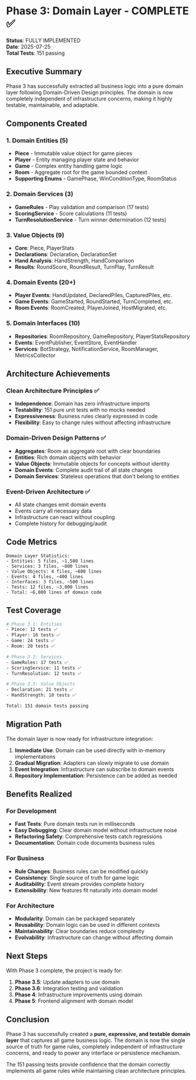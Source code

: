 # Phase 3: Domain Layer - COMPLETE ✅

**Status**: FULLY IMPLEMENTED  
**Date**: 2025-07-25  
**Total Tests**: 151 passing

## Executive Summary

Phase 3 has successfully extracted all business logic into a pure domain layer following Domain-Driven Design principles. The domain is now completely independent of infrastructure concerns, making it highly testable, maintainable, and adaptable.

## Components Created

### 1. Domain Entities (5)
- **Piece** - Immutable value object for game pieces
- **Player** - Entity managing player state and behavior
- **Game** - Complex entity handling game logic
- **Room** - Aggregate root for the game bounded context
- **Supporting Enums** - GamePhase, WinConditionType, RoomStatus

### 2. Domain Services (3)
- **GameRules** - Play validation and comparison (17 tests)
- **ScoringService** - Score calculations (11 tests)
- **TurnResolutionService** - Turn winner determination (12 tests)

### 3. Value Objects (9)
- **Core**: Piece, PlayerStats
- **Declarations**: Declaration, DeclarationSet
- **Hand Analysis**: HandStrength, HandComparison
- **Results**: RoundScore, RoundResult, TurnPlay, TurnResult

### 4. Domain Events (20+)
- **Player Events**: HandUpdated, DeclaredPiles, CapturedPiles, etc.
- **Game Events**: GameStarted, RoundStarted, TurnCompleted, etc.
- **Room Events**: RoomCreated, PlayerJoined, HostMigrated, etc.

### 5. Domain Interfaces (10)
- **Repositories**: RoomRepository, GameRepository, PlayerStatsRepository
- **Events**: EventPublisher, EventStore, EventHandler
- **Services**: BotStrategy, NotificationService, RoomManager, MetricsCollector

## Architecture Achievements

### Clean Architecture Principles ✅
- **Independence**: Domain has zero infrastructure imports
- **Testability**: 151 pure unit tests with no mocks needed
- **Expressiveness**: Business rules clearly expressed in code
- **Flexibility**: Easy to change rules without affecting infrastructure

### Domain-Driven Design Patterns ✅
- **Aggregates**: Room as aggregate root with clear boundaries
- **Entities**: Rich domain objects with behavior
- **Value Objects**: Immutable objects for concepts without identity
- **Domain Events**: Complete audit trail of all state changes
- **Domain Services**: Stateless operations that don't belong to entities

### Event-Driven Architecture ✅
- All state changes emit domain events
- Events carry all necessary data
- Infrastructure can react without coupling
- Complete history for debugging/audit

## Code Metrics

```
Domain Layer Statistics:
- Entities: 5 files, ~1,500 lines
- Services: 3 files, ~800 lines  
- Value Objects: 4 files, ~600 lines
- Events: 4 files, ~400 lines
- Interfaces: 3 files, ~500 lines
- Tests: 12 files, ~3,000 lines
- Total: ~6,800 lines of domain code
```

## Test Coverage

```bash
# Phase 3.1: Entities
- Piece: 12 tests ✅
- Player: 16 tests ✅
- Game: 24 tests ✅
- Room: 20 tests ✅

# Phase 3.2: Services  
- GameRules: 17 tests ✅
- ScoringService: 11 tests ✅
- TurnResolution: 12 tests ✅

# Phase 3.3: Value Objects
- Declaration: 21 tests ✅
- HandStrength: 18 tests ✅

Total: 151 domain tests passing
```

## Migration Path

The domain layer is now ready for infrastructure integration:

1. **Immediate Use**: Domain can be used directly with in-memory implementations
2. **Gradual Migration**: Adapters can slowly migrate to use domain
3. **Event Integration**: Infrastructure can subscribe to domain events
4. **Repository Implementation**: Persistence can be added as needed

## Benefits Realized

### For Development
- **Fast Tests**: Pure domain tests run in milliseconds
- **Easy Debugging**: Clear domain model without infrastructure noise
- **Refactoring Safety**: Comprehensive tests catch regressions
- **Documentation**: Domain code documents business rules

### For Business
- **Rule Changes**: Business rules can be modified quickly
- **Consistency**: Single source of truth for game logic
- **Auditability**: Event stream provides complete history
- **Extensibility**: New features fit naturally into domain model

### For Architecture
- **Modularity**: Domain can be packaged separately
- **Reusability**: Domain logic can be used in different contexts
- **Maintainability**: Clear boundaries reduce complexity
- **Evolvability**: Infrastructure can change without affecting domain

## Next Steps

With Phase 3 complete, the project is ready for:

1. **Phase 3.5**: Update adapters to use domain
2. **Phase 3.6**: Integration testing and validation
3. **Phase 4**: Infrastructure improvements using domain
4. **Phase 5**: Frontend alignment with domain model

## Conclusion

Phase 3 has successfully created a **pure, expressive, and testable domain layer** that captures all game business logic. The domain is now the single source of truth for game rules, completely independent of infrastructure concerns, and ready to power any interface or persistence mechanism.

The 151 passing tests provide confidence that the domain correctly implements all game rules while maintaining clean architecture principles.